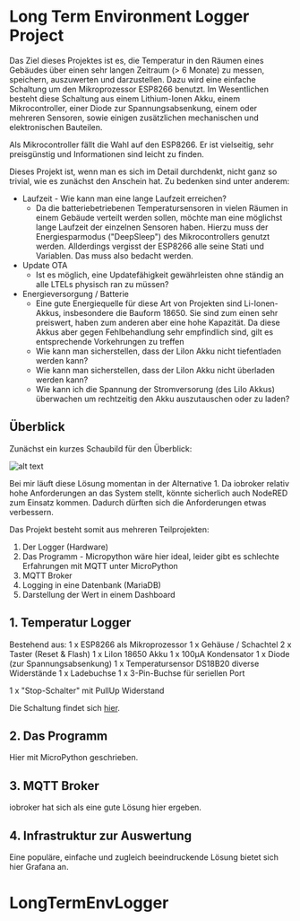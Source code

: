 # Long Term Environment Logger Project

Das Ziel dieses Projektes ist es, die Temperatur in den Räumen eines Gebäudes über einen sehr langen Zeitraum (> 6 Monate) zu messen, speichern, auszuwerten und darzustellen. Dazu wird eine einfache Schaltung um den Mikroprozessor ESP8266 benutzt. Im Wesentlichen besteht diese Schaltung aus einem Lithium-Ionen Akku, einem Mikrocontroller, einer Diode zur Spannungsabsenkung, einem oder mehreren Sensoren, sowie einigen zusätzlichen mechanischen und elektronischen Bauteilen.

Als Mikrocontroller fällt die Wahl auf den ESP8266. Er ist vielseitig, sehr preisgünstig und Informationen sind leicht zu finden.

Dieses Projekt ist, wenn man es sich im Detail durchdenkt, nicht ganz so trivial, wie es zunächst den Anschein hat. Zu bedenken sind unter anderem:

* Laufzeit - Wie kann man eine lange Laufzeit erreichen?
	* Da die batteriebetriebenen Temperatursensoren in vielen Räumen in einem Gebäude verteilt werden sollen, möchte man eine möglichst lange Laufzeit der einzelnen Sensoren haben. Hierzu muss der Energiesparmodus ("DeepSleep") des Mikrocontrollers genutzt werden. Allderdings vergisst der ESP8266 alle seine Stati und Variablen. Das muss also bedacht werden.
* Update OTA
	* Ist es möglich, eine Updatefähigkeit gewährleisten ohne ständig an alle LTELs physisch ran zu müssen?
* Energieversorgung / Batterie
	* Eine gute Energiequelle für diese Art von Projekten sind Li-Ionen-Akkus, insbesondere die Bauform 18650. Sie sind zum einen sehr preiswert, haben zum anderen aber eine hohe Kapazität. Da diese Akkus aber gegen Fehlbehandlung sehr empfindlich sind, gilt es entsprechende Vorkehrungen zu treffen
	* Wie kann man sicherstellen, dass der LiIon Akku nicht tiefentladen werden kann? 
	* Wie kann man sicherstellen, dass der LiIon Akku nicht überladen werden kann?
	* Wie kann ich die Spannung der Stromversorung (des LiIo Akkus) überwachen um rechtzeitig den Akku auszutauschen oder zu laden?

## Überblick

Zunächst ein kurzes Schaubild für den Überblick:

![alt text](<https://github.com/ThomasStolt/LongTermEnvLogger/blob/master/Solution%20Architecture%2020200317.png>)

Bei mir läuft diese Lösung momentan in der Alternative 1. Da iobroker relativ hohe Anforderungen an das System stellt, könnte sicherlich auch NodeRED zum Einsatz kommen. Dadurch dürften sich die Anforderungen etwas verbessern.

Das Projekt besteht somit aus mehreren Teilprojekten:

1. Der Logger (Hardware)
2. Das Programm - Micropython wäre hier ideal, leider gibt es schlechte Erfahrungen mit MQTT unter MicroPython
3. MQTT Broker
4. Logging in eine Datenbank (MariaDB)
4. Darstellung der Wert in einem Dashboard


## 1. Temperatur Logger
Bestehend aus:
1 x ESP8266 als Mikroprozessor
1 x Gehäuse / Schachtel
2 x Taster (Reset & Flash)
1 x LiIon 18650 Akku
1 x 100µA Kondensator
1 x Diode (zur Spannungsabsenkung)
1 x Temperatursensor DS18B20
diverse Widerstände
1 x Ladebuchse
1 x 3-Pin-Buchse für seriellen Port

1 x "Stop-Schalter" mit PullUp Widerstand

Die Schaltung findet sich [hier](https://github.com/Crayfish68/LongTermEnvLogger/blob/master/kicad/PDF/LTEL_Schaltplan.pdf).

## 2. Das Programm
Hier mit MicroPython geschrieben.

## 3. MQTT Broker
iobroker hat sich als eine gute Lösung hier ergeben.


## 4. Infrastruktur zur Auswertung
Eine populäre, einfache und zugleich beeindruckende Lösung bietet sich hier Grafana an.


# LongTermEnvLogger
